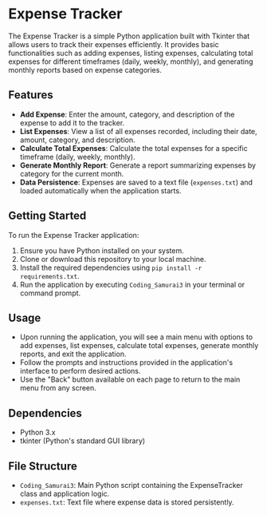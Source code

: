 # Expense Tracker

The Expense Tracker is a simple Python application built with Tkinter that allows users to track their expenses efficiently. It provides basic functionalities such as adding expenses, listing expenses, calculating total expenses for different timeframes (daily, weekly, monthly), and generating monthly reports based on expense categories.

## Features

- **Add Expense**: Enter the amount, category, and description of the expense to add it to the tracker.
- **List Expenses**: View a list of all expenses recorded, including their date, amount, category, and description.
- **Calculate Total Expenses**: Calculate the total expenses for a specific timeframe (daily, weekly, monthly).
- **Generate Monthly Report**: Generate a report summarizing expenses by category for the current month.
- **Data Persistence**: Expenses are saved to a text file (`expenses.txt`) and loaded automatically when the application starts.

## Getting Started

To run the Expense Tracker application:

1. Ensure you have Python installed on your system.
2. Clone or download this repository to your local machine.
3. Install the required dependencies using `pip install -r requirements.txt`.
4. Run the application by executing `Coding_Samurai3` in your terminal or command prompt.

## Usage

- Upon running the application, you will see a main menu with options to add expenses, list expenses, calculate total expenses, generate monthly reports, and exit the application.
- Follow the prompts and instructions provided in the application's interface to perform desired actions.
- Use the "Back" button available on each page to return to the main menu from any screen.

## Dependencies

- Python 3.x
- tkinter (Python's standard GUI library)

## File Structure

- `Coding_Samurai3`: Main Python script containing the ExpenseTracker class and application logic.
- `expenses.txt`: Text file where expense data is stored persistently.
